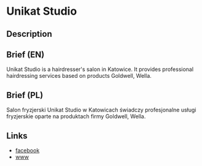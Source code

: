 Unikat Studio
=============

Description
-----------


Brief (EN)
----------
Unikat Studio is a hairdresser's salon in Katowice. It provides professional hairdressing services based on products Goldwell, Wella.


Brief (PL)
----------
Salon fryzjerski Unikat Studio w Katowicach świadczy profesjonalne usługi fryzjerskie oparte na produktach firmy Goldwell, Wella.


Links
-----
- [facebook](https://www.facebook.com/UnikatStudio)
- [www](http://www.unikatstudio.pl/)
